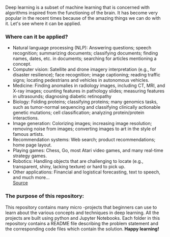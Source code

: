 Deep learning is a subset of machine learning that is concerned with algorithms inspired from the functioning of the brain. It has become very popular in the recent times because of the amazing things we can do with it. Let's see where it can be applied. 

### <b>Where can it be applied?</b><br>
* Natural language processing (NLP): Answering questions; speech recognition; summarizing documents; classifying documents; finding names, dates, etc. in documents; searching for articles mentioning a concept.
*	Computer vision: Satellite and drone imagery interpretation (e.g., for disaster resilience); face recognition; image captioning; reading traffic signs; locating pedestrians and vehicles in autonomous vehicles.
*	Medicine: Finding anomalies in radiology images, including CT, MRI, and X-ray images; counting features in pathology slides; measuring features in ultrasounds; diagnosing diabetic retinopathy
*	Biology: Folding proteins; classifying proteins; many genomics tasks, such as tumor-normal sequencing and classifying clinically actionable genetic mutations; cell classification; analyzing protein/protein interactions.
*	Image generation: Colorizing images; increasing image resolution; removing noise from images; converting images to art in the style of famous artists.
*	Recommendation systems: Web search; product recommendations; home page layout.
*	Playing games: Chess, Go, most Atari video games, and many real-time strategy games.
*	Robotics: Handling objects that are challenging to locate (e.g., transparent, shiny, lacking texture) or hard to pick up.
*	Other applications: Financial and logistical forecasting, text to speech, and much more... <br>
[Source](https://colab.research.google.com/github/fastai/fastbook/blob/master/01_intro.ipynb#scrollTo=QJ08Yddj5kyC)

### <b>The purpose of this repository:</b></br>
This repository contains many micro -projects that beginners can use to learn about the various concepts and techniques in deep learning. All the projects are built using python and Jupyter Notebooks. Each folder in this repository contains  a README file describing the problem statement and the corresponding code files which contain the solution.<b> Happy learning!</b> 
